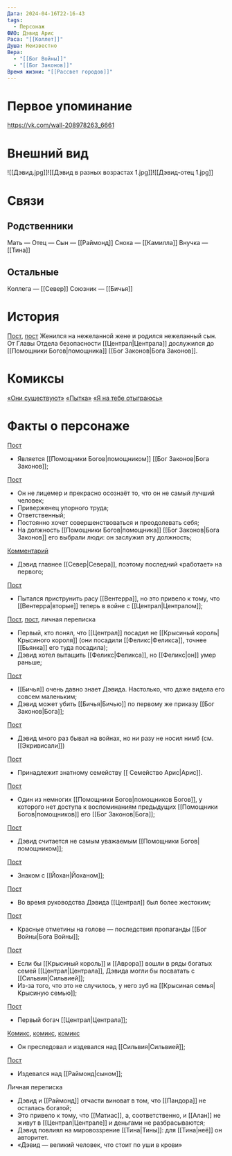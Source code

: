 ```yaml
---
Дата: 2024-04-16T22-16-43
tags:
  - Персонаж
ФИО: Дэвид Арис
Раса: "[[Коллет]]"
Душа: Неизвестно
Вера:
  - "[[Бог Войны]]"
  - "[[Бог Законов]]"
Время жизни: "[[Рассвет городов]]"
---
```

# Первое упоминание
https://vk.com/wall-208978263_6661
# Внешний вид
![[Дэвид.jpg]]![[Дэвид в разных возрастах 1.jpg]]![[Дэвид-отец 1.jpg]]
# Связи
## Родственники
Мать —
Отец — 
Сын — [[Раймонд]]
Сноха — [[Камилла]]
Внучка — [[Тина]]
## Остальные 
Коллега — [[Север]]
Союзник — [[Бичья]]

# История
[Пост](https://vk.com/wall-208978263_10706), [пост](https://vk.com/wall-208978263_9747)
Женился на нежеланной жене и родился нежеланный сын. От Главы Отдела безопасности [[Централ|Централа]] дослужился до [[Помощники Богов|помощника]] [[Бог Законов|Бога Законов]]. 
# Комиксы
[«Они существуют»](https://telegra.ph/Oni-sushchestvuyut-04-28)
[«Пытка»](https://telegra.ph/Pytka-04-28)
[«Я на тебе отыграюсь»](https://telegra.ph/YA-na-tebe-otygrayus-04-28)
# Факты о персонаже
[Пост](https://vk.com/wall-208978263_6661)
* Является [[Помощники Богов|помощником]] [[Бог Законов|Бога Законов]];

[Пост](https://vk.com/wall-208978263_9747)
* Он не лицемер и прекрасно осознаёт то, что он не самый лучший человек;
* Приверженец упорного труда;
* Ответственный;
* Постоянно хочет совершенствоваться и преодолевать себя;
* На должность [[Помощники Богов|помощника]] [[Бог Законов|Бога Законов]] его выбрали люди: он заслужил эту должность;


[Комментарий](https://vk.com/wall-208978263_11243?thread=11244&reply=11248https://vk.com/wall-208978263_10704)
* Дэвид главнее [[Север|Севера]], поэтому последний «работает» на первого;

[Пост](https://vk.com/wall-208978263_9523)
* Пытался приструнить расу [[Вентерра]], но это привело к тому, что [[Вентерра|вторые]] теперь в войне с [[Централ|Централом]];

[Пост](https://vk.com/wall-208978263_21497), [пост](https://vk.com/wall-208978263_21495), личная переписка
* Первый, кто понял, что [[Централ]] посадил не [[Крысиный король|Крысиного короля]] (они посадили [[Феликс|Феликса]], точнее [[Бьянка]] его туда посадила);
* Дэвид хотел вытащить [[Феликс|Феликса]], но [[Феликс|он]] умер раньше;

[Пост](https://vk.com/wall-208978263_17869)
* [[Бичья]] очень давно знает Дэвида. Настолько, что даже видела его совсем маленьким;
* Дэвид может убить [[Бичья|Бичью]] по первому же приказу [[Бог Законов|Бога]];

[Пост](https://vk.com/wall-208978263_14679)
* Дэвид много раз бывал на войнах, но ни разу не носил нимб (см.[[Экривисали]])

[Пост](https://vk.com/wall-208978263_13746)
* Принадлежит знатному семейству [[ Семейство Арис|Арис]]. 

[Пост](https://vk.com/wall-208978263_13612)
* Один из немногих [[Помощники Богов|помощников Богов]], у которого нет доступа к воспоминаниям предыдущих [[Помощники Богов|помощников]] его [[Бог Законов|Бога]];

[Пост](https://vk.com/wall-208978263_13605)
* Дэвид считается не самым уважаемым [[Помощники Богов|помощником]];

[Пост](https://vk.com/wall-208978263_11729)
* Знаком с [[Йохан|Йоханом]];

[Пост](https://vk.com/wall-208978263_11342)
* Во время руководства Дэвида [[Централ]] был более жестоким;

[Пост](https://vk.com/wall-208978263_10706)
* Красные отметины на голове — последствия пропаганды [[Бог Войны|Бога Войны]];

[Пост](https://vk.com/wall-208978263_10704)
* Если бы [[Крысиный король]] и [[Аврора]] вошли в ряды богатых семей [[Централ|Централа]], Дэвида могли бы посватать с [[Сильвия|Сильвией]];
* Из-за того, что это не случилось, у него зуб на [[Крысиная семья|Крысиную семью]];

[Пост](https://vk.com/wall-208978263_6996)
* Первый богач [[Централ|Централа]];

[Комикс](https://telegra.ph/On-prosil-peredat-04-28), [комикс](https://telegra.ph/Pytka-04-28), [комикс](https://telegra.ph/YA-na-tebe-otygrayus-04-28)
* Он преследовал и издевался над [[Сильвия|Сильвией]];

[Пост](https://vk.com/wall-208978263_11021)
* Издевался над [[Раймонд|сыном]];

Личная переписка
* Дэвид и [[Раймонд]] отчасти виноват в том, что [[Пандора]] не осталась богатой;
* Это привело к тому, что [[Матиас]], а, соответственно, и [[Алан]] не живут в [[Централ|Централе]] и деньгами не разбрасываются;
* Дэвид повлиял на мировоззрение [[Тина|Тины]]: для [[Тина|неё]] он авторитет.
* «Дэвид — великий человек, что стоит по уши в крови»